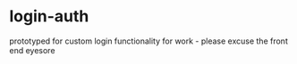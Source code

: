 # login-auth

prototyped for custom login functionality for work - please excuse the front end eyesore

